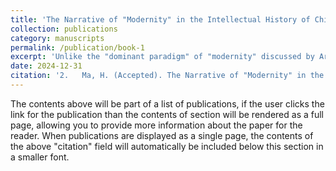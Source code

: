 ```yaml
---
title: 'The Narrative of "Modernity" in the Intellectual History of China and Its Crisis 改革開放以來中國思想史中的「現代」敘事及其危機'
collection: publications
category: manuscripts
permalink: /publication/book-1
excerpt: 'Unlike the "dominant paradigm" of "modernity" discussed by Arif Dirlik in terms of its "hegemonic position," in the process of the shift from the intellectual history narrative of the 1980s to that of the 1990s, the "space for intellectual choices" not only never shrank, but on the contrary, expanded. However, this expansion of "choice space" did not come about through the hoped-for "dialogue between the present and the past, or between contemporary historians and their predecessors." Instead, the reconstruction of the narrative of "modernity" in the intellectual history beginning in the late 1980s not only caused a rupture between new and old narratives, but also led to the departure of key arguments and concepts that once held a crucial position within the old narrative, further contributing to the internal changes and gradual collapse of the new narrative.'
date: 2024-12-31
citation: '2.	Ma, H. (Accepted). The Narrative of "Modernity" in the Intellectual History of China and Its Crisis. Twenty-First Century.'
---
```


The contents above will be part of a list of publications, if the user clicks the link for the publication than the contents of section will be rendered as a full page, allowing you to provide more information about the paper for the reader. When publications are displayed as a single page, the contents of the above "citation" field will automatically be included below this section in a smaller font.
